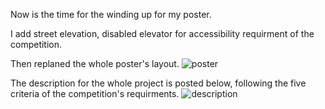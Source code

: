 Now is the time for the winding up for my poster.

I add street elevation, disabled elevator for accessibility requirment of the competition.

Then replaned the whole poster's layout.
![poster](https://user-images.githubusercontent.com/90487022/139700882-8a9d55cb-0f57-49e5-8613-cfe449251a74.jpg)

The description for the whole project is posted below, following the five criteria of the competition's requirments.
![description](https://user-images.githubusercontent.com/90487022/139701660-32664ce4-84d5-4b8d-83d4-dcd013fed95e.jpg)
